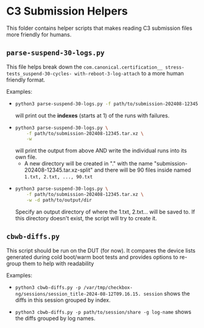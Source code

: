 # C3 Submission Helpers

This folder contains helper scripts that makes reading C3
submission files more friendly for humans.

## `parse-suspend-30-logs.py`

This file helps break down the `com.canonical.certification__
stress-tests_suspend-30-cycles-
with-reboot-3-log-attach` to a more human friendly format.

Examples:

- ```bash
  python3 parse-suspend-30-logs.py -f path/to/submission-202408-12345.tar.xz
  ```
   will print out the **indexes** (starts at 1) of the runs with failures.
- ```bash
  python3 parse-suspend-30-logs.py \
      -f path/to/submission-202408-12345.tar.xz \
      -w
  ```
   will print the output from above AND write the individual runs into its own
   file.
  - A new directory will be created in "." with the name
   "submission-202408-12345.tar.xz-split" and there will be
   90 files inside named `1.txt, 2.txt, ..., 90.txt`
-  ```bash
   python3 parse-suspend-30-logs.py \
       -f path/to/submission-202408-12345.tar.xz \
       -w -d path/to/output/dir
   ```
   Specify an output directory of where the 1.txt, 2.txt... will be saved to. 
   If this directory doesn't exist, the script will try to create it.
  
## `cbwb-diffs.py`

This script should be run on the DUT (for now).
It compares the device lists generated during cold boot/warm boot
tests and provides options to re-group them to help with readability

Examples:

- `python3 cbwb-diffs.py -p
/var/tmp/checkbox-ng/sessions/session_title-2024-08-12T09.16.15.
session` shows the diffs in this session grouped by index.

- `python3 cbwb-diffs.py -p path/to/session/share
   -g log-name` shows the diffs grouped by log names.
